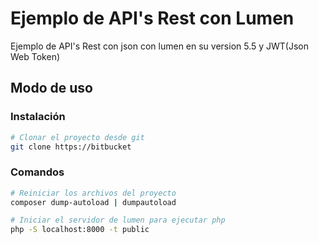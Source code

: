 # Ejemplo de API's Rest con Lumen
Ejemplo de API's Rest con json con lumen en su version 5.5 y JWT(Json Web Token)

## Modo de uso
### Instalación
``` bash
# Clonar el proyecto desde git 
git clone https://bitbucket
```
### Comandos
``` bash
# Reiniciar los archivos del proyecto
composer dump-autoload | dumpautoload

# Iniciar el servidor de lumen para ejecutar php 
php -S localhost:8000 -t public
```